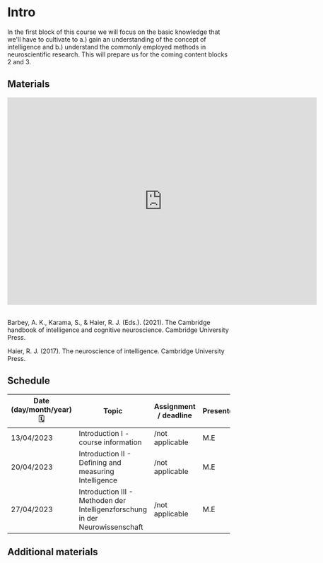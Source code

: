 # Intro 


In the first block of this course we will focus on the basic knowledge that we'll have to cultivate to a.) gain an understanding of the concept of intelligence and b.) understand the commonly employed methods in neuroscientific research. This will prepare us for the coming content blocks 2 and 3.



## Materials 


<iframe src="https://docs.google.com/presentation/d/1D1aSsh7n6Tkm6Qo709W806OhJnIn3MJLJh62blsF7zs/edit?usp=sharing" frameborder="0" width="700" height="470" allowfullscreen="true" mozallowfullscreen="true" webkitallowfullscreen="true"></iframe> 


</br>
</br>

Barbey, A. K., Karama, S., & Haier, R. J. (Eds.). (2021). The Cambridge handbook of intelligence and cognitive neuroscience. Cambridge University Press.


Haier, R. J. (2017). The neuroscience of intelligence. Cambridge University Press.



## Schedule

| Date (day/month/year) 🗓         | Topic   | Assignment / deadline | Presenters |
|--------------|-----------|------------|------------|
| 13/04/2023 | Introduction I - course information | /not applicable | M.E |
| 20/04/2023 | Introduction II - Defining and measuring Intelligence | /not applicable | M.E |
| 27/04/2023 | Introduction III - Methoden der Intelligenzforschung in der Neurowissenschaft | /not applicable | M.E |


## Additional materials
